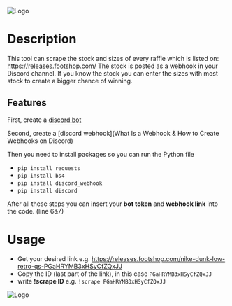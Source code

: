 
![Logo](https://i.imgur.com/IDLpgPi.png)


# Description

This tool can scrape the stock and sizes of every raffle which is listed on: https://releases.footshop.com/ The stock is posted as a webhook in your Discord channel.
If you know the stock you can enter the sizes with most stock to create a bigger chance of winning.



## Features

First, create a [discord bot](https://www.youtube.com/watch?v=j_sD9udZnCk)

Second, create a [discord webhook](What Is a Webhook & How to Create Webhooks on Discord)


Then you need to install packages so you can run the Python file
- ```pip install requests```
- ```pip install bs4```
- ```pip install discord_webhook```
- ```pip install discord```

After all these steps you can insert your **bot token** and **webhook link** into the code. (line 6&7)

# Usage

- Get your desired link e.g. https://releases.footshop.com/nike-dunk-low-retro-qs-PGaHRYMB3xHSyCfZQxJJ
- Copy the ID (last part of the link), in this case ```PGaHRYMB3xHSyCfZQxJJ```
- write **!scrape ID** e.g. ```!scrape PGaHRYMB3xHSyCfZQxJJ```

![Logo](https://i.imgur.com/jMhyA5x.png)
